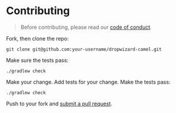 # Contributing

> Before contributing, please read our [code of conduct](https://github.com/commercehub-oss/dropwizard-camel/blob/master/CODE_OF_CONDUCT.md).

Fork, then clone the repo:

    git clone git@github.com:your-username/dropwizard-camel.git

Make sure the tests pass:

    ./gradlew check

Make your change. Add tests for your change. Make the tests pass:

    ./gradlew check

Push to your fork and [submit a pull request][pr].

[pr]: https://github.com/commercehub-oss/dropwizard-camel/compare/
